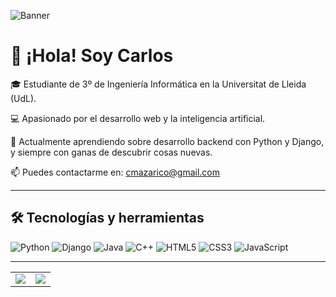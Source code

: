 ![Banner](https://github.com/caarlos-04/caarlos-04/main/banner.png)

# 👋 ¡Hola! Soy Carlos

🎓 Estudiante de 3º de Ingeniería Informática en la Universitat de Lleida (UdL).

💻 Apasionado por el desarrollo web y la inteligencia artificial.

🌱 Actualmente aprendiendo sobre desarrollo backend con Python y Django, y siempre con ganas de descubrir cosas nuevas.

📫 Puedes contactarme en: [cmazarico@gmail.com](cmazarico@gmail.com)

<!--📫 También me encontraras en [LinkedIn](https://www.linkedin.com/in/caarlos-04/)-->

---

## 🛠️ Tecnologías y herramientas

![Python](https://img.shields.io/badge/Python-3776AB?style=for-the-badge&logo=python&logoColor=white)
![Django](https://img.shields.io/badge/Django-092E20?style=for-the-badge&logo=django&logoColor=white)
![Java](https://img.shields.io/badge/Java-007396?style=for-the-badge&logo=java&logoColor=white)
![C++](https://img.shields.io/badge/C++-00599C?style=for-the-badge&logo=c%2b%2b&logoColor=white)
![HTML5](https://img.shields.io/badge/HTML5-E34F26?style=for-the-badge&logo=html5&logoColor=white)
![CSS3](https://img.shields.io/badge/CSS3-1572B6?style=for-the-badge&logo=css3&logoColor=white)
![JavaScript](https://img.shields.io/badge/JavaScript-F7DF1E?style=for-the-badge&logo=javascript&logoColor=black)


---

<table>
  <tr>
    <td>
      <img src="https://github-readme-stats.vercel.app/api?username=caarlos-04&show_icons=true&theme=dracula" />
    </td>
    <td>
      <img src="https://github-readme-stats.vercel.app/api/top-langs/?username=caarlos-04&layout=compact&theme=dracula" />
    </td>
  </tr>
</table>



